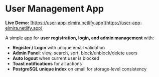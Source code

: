 # User Management App

**Live Demo:** [https://user-app-elmira.netlify.app](https://user-app-elmira.netlify.app)

A simple app for **user registration, login, and admin management** with:

- **Register / Login** with unique email validation  
- **Admin Panel**: view, search, sort, block/unblock/delete users  
- **Auto logout** when current user is blocked  
- **Toast notifications** for all actions  
- **PostgreSQL unique index** on email for storage‑level consistency
